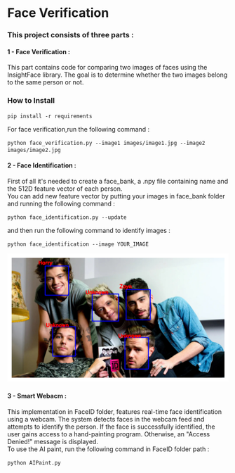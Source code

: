 # Face Verification  
### This project consists of three parts :  
#### 1 - Face Verification :  
This part contains code for comparing two images of faces using the InsightFace library. The goal is to determine whether the two images belong to the same person or not.  
  

### How to Install 
```
pip install -r requirements
```    
For face verification,run the following command : 

```
python face_verification.py --image1 images/image1.jpg --image2 images/image2.jpg
```
#### 2 - Face Identification :  

First of all it's needed to create a face_bank, a .npy file containing name and the 512D feature vector of each person.  
You can add new feature vector by putting your images in face_bank folder and running the following command :  
```
python face_identification.py --update 
```  
and then run the following command to identify images :  
```
python face_identification --image YOUR_IMAGE
```  
![Sample Image](Face_Identification/output/output.png)  

#### 3 - Smart Webacm :  
 This implementation in FaceID folder, features real-time face identification using a webcam. The system detects faces in the webcam feed and attempts to identify the person. If the face is successfully identified, the user gains access to a hand-painting program. Otherwise, an "Access Denied!" message is displayed.  
 To use the AI paint, run the following command in FaceID folder path :  
 ```
 python AIPaint.py
 ```





